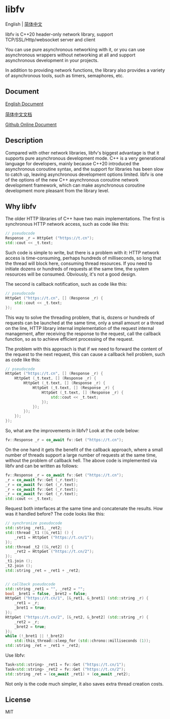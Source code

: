 ﻿# libfv

English | [简体中文](./README.zh.md)

libfv is C++20 header-only network library, support TCP/SSL/Http/websocket server and client

You can use pure asynchronous networking with it, or you can use asynchronous wrappers without networking at all and support asynchronous development in your projects.

In addition to providing network functions, the library also provides a variety of asynchronous tools, such as timers, semaphores, etc.

## Document

[English Document](http://libfv.fawdlstty.com/en_us/)

[简体中文文档](http://libfv.fawdlstty.com/zh_hans/)

[Github Online Document](docs/)

## Description

Compared with other network libraries, libfv's biggest advantage is that it supports pure asynchronous development mode. C++ is a very generational language for developers, mainly because C++20 introduced the asynchronous coroutine syntax, and the support for libraries has been slow to catch up, leaving asynchronous development options limited. libfv is one of the options of the new C++ asynchronous coroutine network development framework, which can make asynchronous coroutine development more pleasant from the library level.  

## Why libfv

The older HTTP libraries of C++ have two main implementations. The first is synchronous HTTP network access, such as code like this:

```cpp
// pseudocode
Response _r = HttpGet ("https://t.cn");
std::cout << _t.text;
```

Such code is simple to write, but there is a problem with it: HTTP network access is time-consuming, perhaps hundreds of milliseconds, so long that the thread will block here, consuming thread resources. If you need to initiate dozens or hundreds of requests at the same time, the system resources will be consumed. Obviously, it's not a good design.

The second is callback notification, such as code like this:

```cpp
// pseudocode
HttpGet ("https://t.cn", [] (Response _r) {
	std::cout << _t.text;
});
```

This way to solve the threading problem, that is, dozens or hundreds of requests can be launched at the same time, only a small amount or a thread on the line, HTTP library internal implementation of the request internal management, after receiving the response to the request, call the callback function, so as to achieve efficient processing of the request.

The problem with this approach is that if we need to forward the content of the request to the next request, this can cause a callback hell problem, such as code like this:

```cpp
// pseudocode
HttpGet ("https://t.cn", [] (Response _r) {
    HttpGet (_t.text, [] (Response _r) {
        HttpGet (_t.text, [] (Response _r) {
            HttpGet (_t.text, [] (Response _r) {
                HttpGet (_t.text, [] (Response _r) {
                    std::cout << _t.text;
                });
            });
        });
    });
});
```

So, what are the improvements in libfv? Look at the code below:

```cpp
fv::Response _r = co_await fv::Get ("https://t.cn");
```

On the one hand it gets the benefit of the callback approach, where a small number of threads support a large number of requests at the same time, without the problem of callback hell. The above code is implemented via libfv and can be written as follows:

```cpp
fv::Response _r = co_await fv::Get ("https://t.cn");
_r = co_await fv::Get (_r.text);
_r = co_await fv::Get (_r.text);
_r = co_await fv::Get (_r.text);
_r = co_await fv::Get (_r.text);
std::cout << _t.text;
```

Request both interfaces at the same time and concatenate the results.  How was it handled before?  The code looks like this:

```cpp
// synchronize pseudocode
std::string _ret1, _ret2;
std::thread _t1 ([&_ret1] () {
    _ret1 = HttpGet ("https://t.cn/1");
});
std::thread _t2 ([&_ret2] () {
    _ret2 = HttpGet ("https://t.cn/2");
});
_t1.join ();
_t2.join ();
std::string _ret = _ret1 + _ret2;


// callback pseudocode
std::string _ret1 = "", _ret2 = "";
bool _bret1 = false, _bret2 = false;
HttpGet ("https://t.cn/1", [&_ret1, &_bret1] (std::string _r) {
    _ret1 = _r;
    _bret1 = true;
});
HttpGet ("https://t.cn/2", [&_ret2, &_bret2] (std::string _r) {
    _ret2 = _r;
    _bret2 = true;
});
while (!_bret1 || !_bret2)
    std::this_thread::sleep_for (std::chrono::milliseconds (1));
std::string _ret = _ret1 + _ret2;
```

Use libfv:

```cpp
Task<std::string> _ret1 = fv::Get ("https://t.cn/1");
Task<std::string> _ret2 = fv::Get ("https://t.cn/2");
std::string _ret = (co_await _ret1) + (co_await _ret2);
```

Not only is the code much simpler, it also saves extra thread creation costs.

## License

MIT
